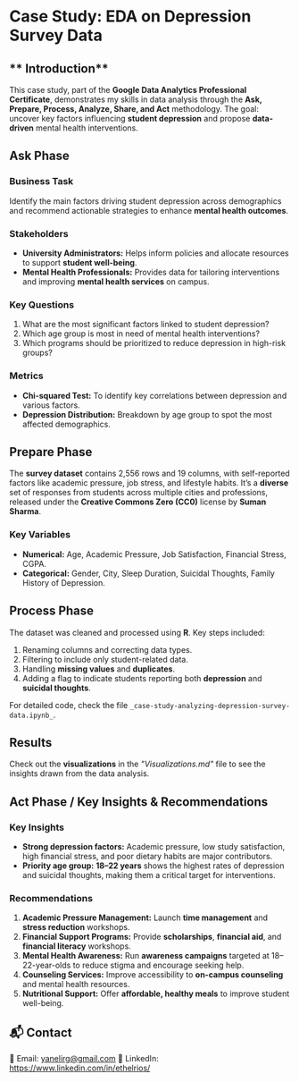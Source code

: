 # **Case Study: EDA on Depression Survey Data**  

## ** Introduction**  
This case study, part of the **Google Data Analytics Professional Certificate**, demonstrates my skills in data analysis through the **Ask, Prepare, Process, Analyze, Share, and Act** methodology. The goal: uncover key factors influencing **student depression** and propose **data-driven** mental health interventions.

## **Ask Phase**  

### **Business Task**  
Identify the main factors driving student depression across demographics and recommend actionable strategies to enhance **mental health outcomes**.

### **Stakeholders**  
- **University Administrators:** Helps inform policies and allocate resources to support **student well-being**.
- **Mental Health Professionals:** Provides data for tailoring interventions and improving **mental health services** on campus.

### **Key Questions**  
1. What are the most significant factors linked to student depression?
2. Which age group is most in need of mental health interventions?
3. Which programs should be prioritized to reduce depression in high-risk groups?

### **Metrics**  
- **Chi-squared Test:** To identify key correlations between depression and various factors.
- **Depression Distribution:** Breakdown by age group to spot the most affected demographics.

## **Prepare Phase**  

The **survey dataset** contains 2,556 rows and 19 columns, with self-reported factors like academic pressure, job stress, and lifestyle habits. It’s a **diverse** set of responses from students across multiple cities and professions, released under the **Creative Commons Zero (CC0)** license by **Suman Sharma**.

### **Key Variables**  
- **Numerical:** Age, Academic Pressure, Job Satisfaction, Financial Stress, CGPA.
- **Categorical:** Gender, City, Sleep Duration, Suicidal Thoughts, Family History of Depression.

## **Process Phase**  
The dataset was cleaned and processed using **R**. Key steps included:
1. Renaming columns and correcting data types.
2. Filtering to include only student-related data.
3. Handling **missing values** and **duplicates**.
4. Adding a flag to indicate students reporting both **depression** and **suicidal thoughts**.

For detailed code, check the file `_case-study-analyzing-depression-survey-data.ipynb_`.

## **Results**  
Check out the **visualizations** in the _"Visualizations.md"_ file to see the insights drawn from the data analysis.

## **Act Phase / Key Insights & Recommendations**  

### **Key Insights**  
- **Strong depression factors:** Academic pressure, low study satisfaction, high financial stress, and poor dietary habits are major contributors.
- **Priority age group:** **18–22 years** shows the highest rates of depression and suicidal thoughts, making them a critical target for interventions.

### **Recommendations**  
1. **Academic Pressure Management:** Launch **time management** and **stress reduction** workshops.
2. **Financial Support Programs:** Provide **scholarships**, **financial aid**, and **financial literacy** workshops.
3. **Mental Health Awareness:** Run **awareness campaigns** targeted at 18–22-year-olds to reduce stigma and encourage seeking help.
4. **Counseling Services:** Improve accessibility to **on-campus counseling** and mental health resources.
5. **Nutritional Support:** Offer **affordable, healthy meals** to improve student well-being.


## 📬 Contact  

📧 Email: yanelirg@gmail.com
🔗 LinkedIn: https://www.linkedin.com/in/ethelrios/

